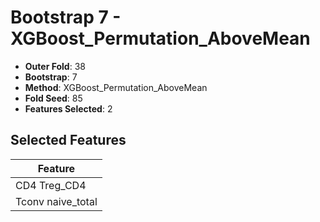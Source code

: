 # Bootstrap 7 - XGBoost_Permutation_AboveMean

- **Outer Fold**: 38
- **Bootstrap**: 7
- **Method**: XGBoost_Permutation_AboveMean
- **Fold Seed**: 85
- **Features Selected**: 2

## Selected Features

| Feature |
|---------|
| CD4 Treg_CD4 |
| Tconv naive_total |
